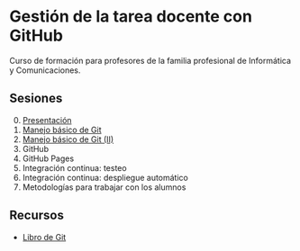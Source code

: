 # Gestión de la tarea docente con GitHub
Curso de formación para profesores de la familia profesional de Informática y Comunicaciones.

## Sesiones
0. [Presentación](https://www.youtube.com/watch?v=14H1Ultqxpw&index=1&list=PLQg_Bl-6Gfo9k0KQg5vaaV9r6Hg--nMA7)
1. [Manejo básico de Git](sesion-1.org)
2. [Manejo básico de Git (II)](sesion-2.org)
3. GitHub
4. GitHub Pages
5. Integración continua: testeo
6. Integración continua: despliegue automático
7. Metodologías para trabajar con los alumnos

## Recursos
- [Libro de Git](https://git-scm.com/book/es/v2)
